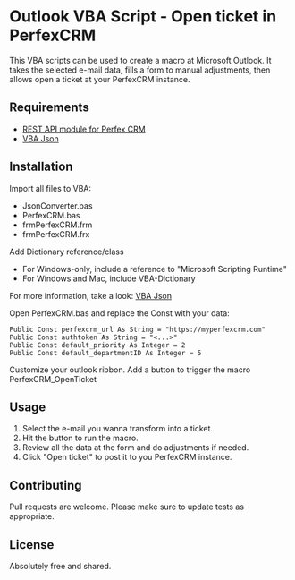 # Outlook VBA Script - Open ticket in PerfexCRM

This VBA scripts can be used to create a macro at Microsoft Outlook. It takes the selected e-mail data, fills a form to manual adjustments, then allows open a ticket at your PerfexCRM instance.

## Requirements

- [REST API module for Perfex CRM](https://codecanyon.net/item/rest-api-for-perfex-crm/25278359)
- [VBA Json](https://github.com/VBA-tools/VBA-JSON)

## Installation

Import all files to VBA:
- JsonConverter.bas
- PerfexCRM.bas
- frmPerfexCRM.frm
- frmPerfexCRM.frx

Add Dictionary reference/class
- For Windows-only, include a reference to "Microsoft Scripting Runtime"
- For Windows and Mac, include VBA-Dictionary

For more information, take a look: [VBA Json](https://github.com/VBA-tools/VBA-JSON)


Open PerfexCRM.bas and replace the Const with your data:

```vba
Public Const perfexcrm_url As String = "https://myperfexcrm.com"
Public Const authtoken As String = "<...>"
Public Const default_priority As Integer = 2
Public Const default_departmentID As Integer = 5
```
Customize your outlook ribbon. Add a button to trigger the macro PerfexCRM_OpenTicket

## Usage

1. Select the e-mail you wanna transform into a ticket.
2. Hit the button to run the macro.
3. Review all the data at the form and do adjustments if needed.
4. Click "Open ticket" to post it to you PerfexCRM instance.

## Contributing

Pull requests are welcome. Please make sure to update tests as appropriate.

## License

Absolutely free and shared.
